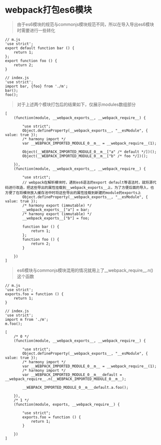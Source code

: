 # webpack打包es6模块

> 由于es6模块的规范与commonjs模块规范不同，所以在导入导出es6模块时需要进行一些转化

    // m.js
    'use strict';
    export default function bar () {
        return 1;
    };
    export function foo () {
        return 2;
    }

    // index.js
    'use strict';
    import bar, {foo} from './m';
    bar();
    foo();

> 对于上述两个模块打包后的结果如下，仅展示modules数组部分

    [
        (function(module, __webpack_exports__, __webpack_require__) {

            "use strict";
            Object.defineProperty(__webpack_exports__, "__esModule", { value: true });
            /* harmony import */
            var __WEBPACK_IMPORTED_MODULE_0__m__ = __webpack_require__(1);

            Object(__WEBPACK_IMPORTED_MODULE_0__m__["a" /* default */])();
            Object(__WEBPACK_IMPORTED_MODULE_0__m__["b" /* foo */])();

        }),
        (function(module, __webpack_exports__, __webpack_require__) {

            "use strict";
            // webpack在解析模块时，遇到es6语法的export default等语法时，就将源代码进行改造，把这些导出的属性挂载到__webpack_exports__上，为了方便后面的导入，也方便了在将模块放入缓存池中时将这些导出的属性挂载到新建的module的exports上
            Object.defineProperty(__webpack_exports__, "__esModule", { value: true });
            /* harmony export (immutable) */
            __webpack_exports__["a"] = bar;
            /* harmony export (immutable) */
            __webpack_exports__["b"] = foo;

            function bar () {
                return 1;
            };
            function foo () {
                return 2;
            }

        })
    ]

> es6模块与commonjs模块混用的情况就用上了__webpack_require__.n()这个函数

    // m.js
    'use strict';
    exports.foo = function () {
        return 1;
    }

    // index.js
    'use strict';
    import m from './m';
    m.foo();

    [
        /* 0 */
        (function(module, __webpack_exports__, __webpack_require__) {

            "use strict";
            Object.defineProperty(__webpack_exports__, "__esModule", { value: true });
            /* harmony import */
            var __WEBPACK_IMPORTED_MODULE_0__m__ = __webpack_require__(1);
            /* harmony import */
            var __WEBPACK_IMPORTED_MODULE_0__m___default = __webpack_require__.n(__WEBPACK_IMPORTED_MODULE_0__m__);

            __WEBPACK_IMPORTED_MODULE_0__m___default.a.foo();

        }),
        /* 1 */
        (function(module, exports, __webpack_require__) {

            "use strict";
            exports.foo = function () {
                return 1;
            }

        })
    ]